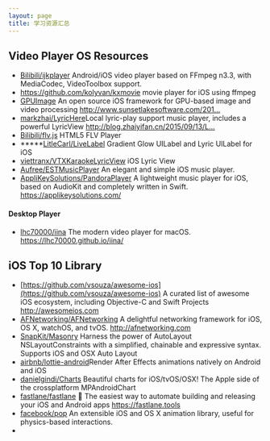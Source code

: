 ```yaml
---
layout: page
title: 学习资源汇总
---
```


## Video Player OS Resources ##
- [Bilibili/ijkplayer](https://github.com/Bilibili/ijkplayer) Android/iOS video player based on FFmpeg n3.3, with MediaCodec, VideoToolbox support.
- https://github.com/kolyvan/kxmovie movie player for iOS using ffmpeg
- [GPUImage](https://github.com/BradLarson/GPUImage) An open source iOS framework for GPU-based image and video processing http://www.sunsetlakesoftware.com/201…
- [markzhai/LyricHere](https://github.com/markzhai/LyricHere)Local lyric-play support music player, includes a powerful LyricView http://blog.zhaiyifan.cn/2015/09/13/L…
- [Bilibili/flv.js](https://github.com/Bilibili/flv.js) HTML5 FLV Player
- *****[LitleCarl/LiveLabel](https://github.com/LitleCarl/LiveLabel) Gradient Glow UILabel and Lyric UILabel for iOS
- [viettranx/VTXKaraokeLyricView](https://github.com/viettranx/VTXKaraokeLyricView) iOS Lyric View
- [Aufree/ESTMusicPlayer](https://github.com/Aufree/ESTMusicPlayer) An elegant and simple iOS music player.
- [AppliKeySolutions/PandoraPlayer](https://github.com/AppliKeySolutions/PandoraPlayer) A lightweight music player for iOS, based on AudioKit and completely written in Swift. https://applikeysolutions.com/

#### Desktop Player ####
- [lhc70000/iina](https://github.com/lhc70000)  The modern video player for macOS. https://lhc70000.github.io/iina/


## iOS Top 10 Library ##
- [https://github.com/vsouza/awesome-ios](https://github.com/vsouza/awesome-ios)  A curated list of awesome iOS ecosystem, including Objective-C and Swift Projects http://awesomeios.com
- [AFNetworking/AFNetworking](https://github.com/AFNetworking/AFNetworking) A delightful networking framework for iOS, OS X, watchOS, and tvOS. http://afnetworking.com
- [SnapKit/Masonry](https://github.com/SnapKit/Masonry) Harness the power of AutoLayout NSLayoutConstraints with a simplified, chainable and expressive syntax. Supports iOS and OSX Auto Layout
- [airbnb/lottie-android](airbnb/lottie-android)Render After Effects animations natively on Android and iOS
- [danielgindi/Charts](https://github.com/danielgindi/Charts) Beautiful charts for iOS/tvOS/OSX! The Apple side of the crossplatform MPAndroidChart
- [fastlane/fastlane](https://github.com/fastlane/fastlane) 🚀 The easiest way to automate building and releasing your iOS and Android apps https://fastlane.tools
- [facebook/pop](https://github.com/facebook/pop) An extensible iOS and OS X animation library, useful for physics-based interactions.
- 


